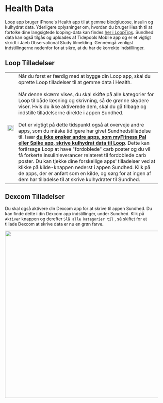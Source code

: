 # Health Data

Loop app bruger iPhone's Health app til at gemme blodglucose, insulin og kulhydrat data. Yderligere oplysninger om, hvordan du bruger Health til at fortolke dine langsigtede looping-data kan findes [her i LoopTips](https://kdisimone.github.io/looptips/data/health/). Sundhed data kan også tilgås og uploades af Tidepools Mobile app og er et vigtigt skridt i Jaeb Observational Study tilmelding. Gennemgå venligst indstillingerne nedenfor for at sikre, at du har de korrekte indstillinger.

## Loop Tilladelser

<table>
<th><img src="../img/healthapp.jpg" width="100%"></th>
<td>Når du først er færdig med at bygge din Loop app, skal du oprette Loop tilladelser til at gemme data i Health.</br></br>Når denne skærm vises, du skal skifte på alle kategorier for Loop til både læsning og skrivning, så de grønne skydere viser. Hvis du ikke aktiverede dem, skal du gå tilbage og indstille tilladelserne direkte i appen Sundhed.</br></br>Det er vigtigt på dette tidspunkt også at overveje andre apps, som du måske tidligere har givet Sundhedstilladelse til. Især <b><u>du ikke ønsker andre apps, som myFitness Pal eller Spike app, skrive kulhydrat data til Loop</u></b>. Dette kan forårsage Loop at have "fordoblede" carb poster og du vil få forkerte insulinleverancer relateret til fordoblede carb poster. Du kan tjekke dine forskellige apps' tilladelser ved at klikke på kilde-knappen nederst i appen Sundhed. Klik på de apps, der er anført som en kilde, og sørg for at ingen af dem har tilladelse til at skrive kulhydrater til Sundhed.</td>
</table>

## Dexcom Tilladelser

Du skal også aktivere din Dexcom app for at skrive til appen Sundhed. Du kan finde dette i din Dexcom app indstillinger, under Sundhed.  Klik på `Aktiver` knappen og derefter `Slå alle kategorier til` , så skiftet for at tillade Dexcom at skrive data er nu en grøn farve.

<p align="center">
<img src="../img/health_g5.jpg" width="550">
</p>
</br></br>
